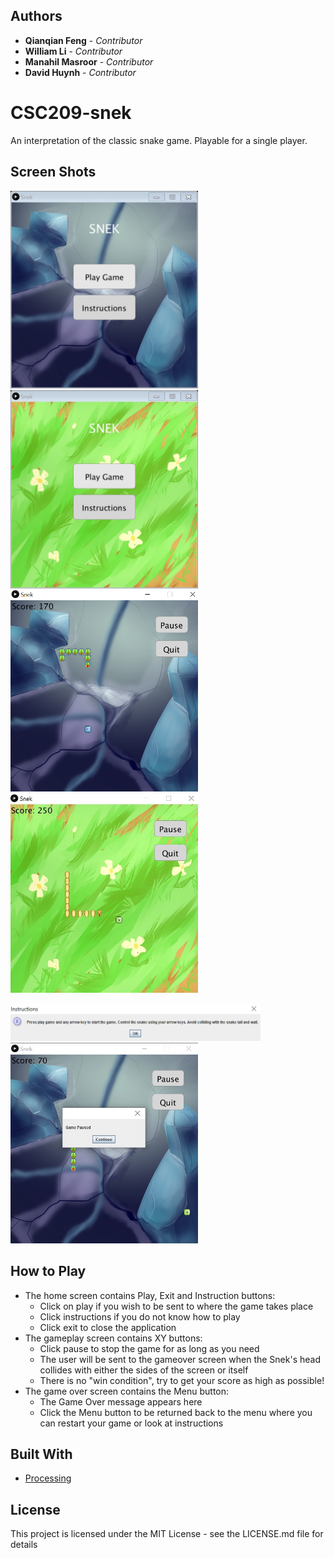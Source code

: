 ## Authors
* **Qianqian Feng** - _Contributor_  
* **William Li** - _Contributor_  
* **Manahil Masroor** - _Contributor_  
* **David Huynh** - _Contributor_ 

# CSC209-snek
An interpretation of the classic snake game. Playable for a single player. 

## Screen Shots
<img src="IMAGES/menuScreen1.jpg" alt="alt text" width="300"> <img src="IMAGES/menuScreen2.jpg" alt="alt text" width="300">
<img src="IMAGES/gameInPlay.png" alt="alt text" width="300"> <img src="IMAGES/gameInPlay2.jpg" alt="alt text" width="300">

<img src="IMAGES/instructions.png" alt="Instructions" width="400"> 
<img src="IMAGES/paused.jpg" alt="alt text" width="300"> 

## How to Play
- The home screen contains Play, Exit and Instruction buttons:
  - Click on play if you wish to be sent to where the game takes place
  - Click instructions if you do not know how to play
  - Click exit to close the application
- The gameplay screen contains XY buttons:
  - Click pause to stop the game for as long as you need
  - The user will be sent to the gameover screen when the Snek's head collides with either the sides of the screen or itself
  - There is no "win condition", try to get your score as high as possible!
- The game over screen contains the Menu button:
  - The Game Over message appears here
  - Click the Menu button to be returned back to the menu where you can restart your game or look at instructions

## Built With
* [Processing](https://processing.org/)

## License
This project is licensed under the MIT License - see the LICENSE.md file for details
